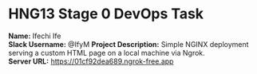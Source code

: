 # HNG13 Stage 0 DevOps Task

**Name:** Ifechi Ife  
**Slack Username:** @IfyM 
**Project Description:** Simple NGINX deployment serving a custom HTML page on a local machine via Ngrok.  
**Server URL:** https://01cf92dea689.ngrok-free.app

